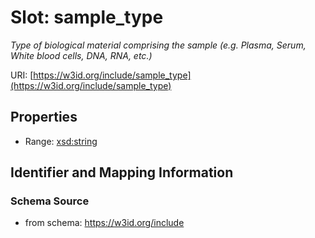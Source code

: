 # Slot: sample_type
_Type of biological material comprising the sample (e.g. Plasma, Serum, White blood cells, DNA, RNA, etc.)_


URI: [https://w3id.org/include/sample_type](https://w3id.org/include/sample_type)



<!-- no inheritance hierarchy -->


## Properties

 * Range: [xsd:string](xsd:string)



## Identifier and Mapping Information







### Schema Source


* from schema: https://w3id.org/include



